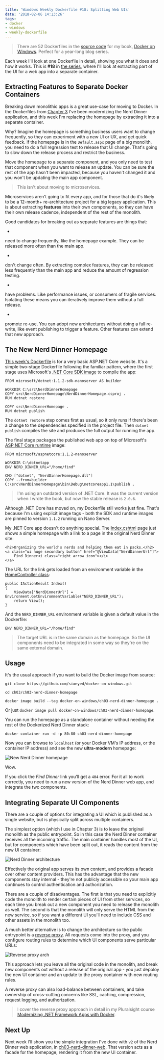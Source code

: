 ```yaml
---
title: 'Windows Weekly Dockerfile #18: Splitting Web UIs'
date: '2018-02-06 14:13:26'
tags:
- docker
- windows
- weekly-dockerfile
---
```


> There are 52 Dockerfiles in the [source code](http://github.com/sixeyed/docker-on-windows) for my book, [Docker on Windows](https://www.amazon.co.uk/Docker-Windows-Elton-Stoneman-ebook/dp/B0711Y4J9K). Perfect for a year-long blog series.

Each week I'll look at one Dockerfile in detail, showing you what it does and how it works. This is **#18** in [the series](/tag/weekly-dockerfile/), where I'll look at extracting part of the UI for a web app into a separate container.

## Extracting Features to Separate Docker Containers

Breaking down monolithic apps is a great use-case for moving to Docker. In the Dockerfiles from [Chapter 3](https://github.com/sixeyed/docker-on-windows/tree/master/ch03) I've been modernizing the Nerd Dinner application, and this week I'm replacing the homepage by extracting it into a separate container.

Why? Imagine the homepage is something business users want to change frequently, so they can experiment with a new UI or UX, and get quick feedback. If the homepage is in the `Default.aspx` page of a big monolith, you need to do a full regression test to release that UI change. That's going to slow down the release process and restrict the business.

Move the homepage to a separate component, and you only need to test that component when you want to release an update. You can be sure the rest of the app hasn't been impacted, because you haven't changed it and you won't be updating the main app component.

> This isn't about moving to microservices.

Microservices aren't going to fit every app, and for those that do it's likely to be a 12-month+ re-architecture project for a big legacy application. This is about extracting **features** into their own components, so they can have their own release cadence, independent of the rest of the monolith.

Good candidates for breaking out as separate features are things that:

- 

need to change frequently, like the homepage example. They can be released more often than the main app.

- 

don't change often. By extracting complex features, they can be released less frequently than the main app and reduce the amount of regression testing.

- 

have problems. Like performance issues, or consumers of fragile services. Isolating these means you can iteratively improve them without a full release.

- 

promote re-use. You can adopt new architectures without doing a full re-write, like event publishing to trigger a feature. Other features can extend that new approach.

## The New Nerd Dinner Homepage

[This week's Dockerfile](https://github.com/sixeyed/docker-on-windows/blob/master/ch03/ch03-nerd-dinner-homepage/Dockerfile) is for a very basic ASP.NET Core website. It's a simple two-stage Dockerfile following the familiar pattern, where the first stage uses Microsoft's [.NET Core SDK image](https://hub.docker.com/r/microsoft/dotnet/) to compile the app:

    FROM microsoft/dotnet:1.1.2-sdk-nanoserver AS builder
    
    WORKDIR C:\src\NerdDinnerHomepage
    COPY src\NerdDinnerHomepage\NerdDinnerHomepage.csproj .
    RUN dotnet restore
    
    COPY src\NerdDinnerHomepage .
    RUN dotnet publish

The `dotnet restore` step comes first as usual, so it only runs if there's been a change to the dependencies specified in the project file. Then `dotnet publish` compiles the site and produces the full output for running the app.

The final stage packages the published web app on top of Microsoft's [ASP.NET Core runtime](https://hub.docker.com/r/microsoft/aspnetcore/) image:

    FROM microsoft/aspnetcore:1.1.2-nanoserver
    
    WORKDIR C:\dotnetapp
    ENV NERD_DINNER_URL="/home/find"
    
    CMD ["dotnet", "NerdDinnerHomepage.dll"]
    COPY --from=builder C:\src\NerdDinnerHomepage\bin\Debug\netcoreapp1.1\publish .

> I'm using an outdated version of .NET Core. It was the current version when I wrote the book, but now the stable release is `2.0.6`.

Although .NET Core has moved on, my Dockerfile still works just fine. That's because I'm using explicit image tags - both the SDK and runtime images are pinned to version `1.1.2` running on Nano Server.

My .NET Core app doesn't do anything special. The [Index.cshtml](https://github.com/sixeyed/docker-on-windows/blob/master/ch03/ch03-nerd-dinner-homepage/src/NerdDinnerHomepage/Views/Home/Index.cshtml) page just shows a simple homepage with a link to a page in the original Nerd Dinner site:

    <h2>Organizing the world's nerds and helping them eat in packs.</h2>
    <a class="ui huge secondary button" href="@ViewData["NerdDinnerUrl"]">
        Find Dinner<i class="right arrow icon"></i>
    </a>

The URL for the link gets loaded from an environment variable in the [HomeController class](https://github.com/sixeyed/docker-on-windows/blob/master/ch03/ch03-nerd-dinner-homepage/src/NerdDinnerHomepage/Controllers/HomeController.cs):

    public IActionResult Index()
    {
        ViewData["NerdDinnerUrl"] = Environment.GetEnvironmentVariable("NERD_DINNER_URL");
        return View();
    }

And the `NERD_DINNER_URL` environment variable is given a default value in the Dockerfile:

    ENV NERD_DINNER_URL="/home/find"

> The target URL is in the same domain as the homepage. So the UI components need to be integrated in some way so they're on the same external domain.

## Usage

It's the usual approach if you want to build the Docker image from source:

    git clone https://github.com/sixeyed/docker-on-windows.git
    
    cd ch03/ch03-nerd-dinner-homepage
    
    docker image build --tag docker-on-windows/ch03-nerd-dinner-homepage .

Or just `docker image pull docker-on-windows/ch03-nerd-dinner-homepage`.

You can run the homepage as a standalone container without needing the rest of the Dockerized Nerd Dinner stack:

    docker container run -d -p 80:80 ch03-nerd-dinner-homepage

Now you can browse to `localhost` (or your Docker VM's IP address, or the container IP address) and see the new **ultra-modern** homepage:

![New Nerd Dinner homepage](/content/images/2018/02/Nerd_Dinner-new-homepage.jpg)

Wow.

If you click the _Find Dinner_ link you'll get a `404` error. For it all to work correctly, you need to run a new version of the Nerd Dinner web app, and integrate the two components.

## Integrating Separate UI Components

There are a couple of options for integrating a UI which is published as a single website, but is physically split across multiple containers.

The simplest option (which I use in Chapter 3) is to leave the original monolith as the public entrypoint. So in this case the Nerd Dinner container receives all the incoming traffic. The main container handles most of the UI, but for components which have been split out, it reads the content from the new UI container:

![Nerd Dinner architecture](/content/images/2018/02/docker-on-windows_packt_pdf__page_93_of_350_.jpg)

Effectively the original app serves its own content, and provides a facade over other content providers. This has the advantage that the new components stay internal - they're not publicly accessible so your main app continues to control authentication and authorization.

There are a couple of disadvantages. The first is that you need to explicitly code the monolith to render certain pieces of UI from other services, so each time you break out a new component you need to release the monolith as well. The second is that the monolith will only serve the HTML from the new service, so if you want a different UI you'll need to include CSS and other assets in the monolith too.

A much better alternative is to change the architecture so the public entrypoint is a [reverse proxy](https://www.nginx.com/resources/glossary/reverse-proxy-server/). All requests come into the proxy, and you configure routing rules to determine which UI components serve particular URLs:

![Reverse proxy arch](/content/images/2018/02/m6-slides.jpg)

This approach lets you leave all the original code in the monolith, and break new components out without a release of the original app - you just depoloy the new UI container and an update to the proxy container with new routing rules.

A reverse proxy can also load-balance between containers, and take ownership of cross-cutting concerns like SSL, caching, compression, request logging, and authorization.

> I cover the reverse proxy approach in detail in my Pluralsight course [Modernizing .NET Framework Apps with Docker](https://pluralsight.pxf.io/c/1197078/424552/7490?u=https%3A%2F%2Fwww.pluralsight.com%2Fcourses%2Fmodernizing-dotnet-framework-apps-docker).

## Next Up

Next week I'll show you the simple integration I've done with `v2` of the Nerd Dinner web application, in [ch03-nerd-dinner-web](https://github.com/sixeyed/docker-on-windows/tree/master/ch03/ch03-nerd-dinner-web). That version acts as a facade for the homepage, rendering it from the new UI container.

<!--kg-card-end: markdown-->